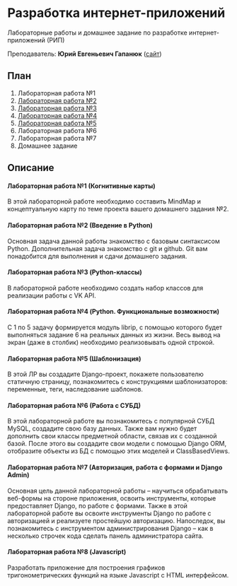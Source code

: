 # Разработка интернет-приложений

Лабораторные работы и домашнее задание по разработке интернет-приложений (РИП)

Преподаватель: **Юрий Евгеньевич Гапанюк** ([сайт](http://sfm2007.narod.ru/))

## План

1. Лабораторная работа №1
2. [Лабораторная работа №2](https://github.com/bestK1ngArthur/IU5/tree/master/5%20семестр/Разработка%20интернет-приложений/Lab2)
3. [Лабораторная работа №3](https://github.com/bestK1ngArthur/IU5/tree/master/5%20семестр/Разработка%20интернет-приложений/Lab3)
4. [Лабораторная работа №4](https://github.com/bestK1ngArthur/IU5/tree/master/5%20семестр/Разработка%20интернет-приложений/Lab4)
5. [Лабораторная работа №5](https://github.com/bestK1ngArthur/IU5/tree/master/5%20семестр/Разработка%20интернет-приложений/Lab5)
6. Лабораторная работа №6
7. Лабораторная работа №7
8. Домашнее задание

## Описание
#### Лабораторная работа №1 (Когнитивные карты)

В этой лабораторной работе необходимо составить MindMap и концептуальную карту по теме проекта вашего домашнего задания №2.

#### Лабораторная работа №2 (Введение в Python)

Основная задача данной работы знакомство с базовым синтаксисом Python. Дополнительная задача ­знакомство с git и github. Git вам понадобится для выполнения и сдачи домашнего задания.

#### Лабораторная работа №3 (Python-классы)

В лабораторной работе необходимо создать набор классов для реализации работы с VK API.

#### Лабораторная работа №4 (Python. Функциональные возможности)

 С 1 по 5 задачу формируется модуль librip, с помощью которого будет выполняться задание 6 на реальных данных из жизни. Весь вывод на экран (даже в столбик) необходимо реализовывать одной строкой.

#### Лабораторная работа №5 (Шаблонизация)

В этой ЛР вы создадите Django-проект, покажете пользователю статичную страницу, познакомитесь с конструкциями шаблонизаторов: переменные, теги, наследование шаблонов.

#### Лабораторная работа №6 (Работа с СУБД)

В этой лабораторной работе вы познакомитесь с популярной СУБД MySQL, создадите свою базу данных. Также вам нужно будет дополнить свои классы предметной области, связав их с созданной базой. После этого вы создадите свои модели с помощью Django ORM, отобразите объекты из БД с помощью этих моделей и ClassBasedViews.

#### Лабораторная работа №7 (Авторизация, работа с формами и Django Admin)

Основная цель данной лабораторной работы – научиться обрабатывать веб-формы на стороне приложения, освоить инструменты, которые предоставляет Django, по работе с формами. Также в этой лабораторной работе вы освоите инструменты Django по работе с авторизацией и реализуете простейшую авторизацию. Напоследок, вы познакомитесь с инструментом администрирования Django – как в несколько строчек кода сделать панель администратора сайта.

#### Лабораторная работа №8 (Javascript)

Разработать приложение для построения графиков тригонометрических функций на языке Javascript с HTML интерфейсом.

